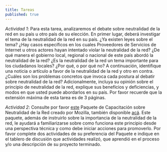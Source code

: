 ```yaml
---
title: Tareas
published: true
---
```


*Actividad 1*: Para esta tarea, analizaremos el debate sobre neutralidad de la red en su país u otro país de su elección. En primer lugar, deberá investigar el tema de la neutralidad de la red en su país. ¿Ya existen leyes sobre el tema? ¿Hay casos específicos en los cuales Proveedores de Servicios de Internet u otros actores hayan intentado violar la neutralidad de la red? ¿De qué manera el gobierno local, regional o nacional de este país abordó la neutralidad de la red? ¿Es la neutralidad de la red un tema importante para los ciudadanos locales? ¿Por qué, o por qué no? A continuación, identifique una noticia o artículo a favor de la neutralidad de la red y otro en contra. ¿Cuáles son los problemas concretos que invoca cada postura al debatir sobre neutralidad de la red? Adicionalmente, incluya su opinión sobre el principio de neutralidad de la red, explique sus beneficios y deficiencias, y modos en que usted puede abordarlos en su país.  Por favor recuerde que la extensión máxima de esta tarea es de 3 páginas.

*Actividad 2*: Consulte por favor <a href="https://keyboardkat.makes.org/thimble/LTQzNjIwNzM2MA==/net-neutrality-teaching-kit" target="_blank">este</a> Paquete de Capacitación sobre Neutralidad de la Red creado por Mozilla, también disponible <a href="https://melissa.makes.org/thimble/MzUzMTA4MjI0/la-neutralidad-en-la-red" target="_blank">acá</a>. Este paquete, además de instruirlo sobre la importancia de la neutralidad de la red, le ayudará a familiarizarse sobre como funciona este principio desde una perspectiva técnica y como debe iniciar acciones para promoverlo. Por favor complete dos actividades de su preferencia del Paquete e indique en el tablero de discusión que actividades realizó, que aprendió en el proceso y/o una descripción  de su proyecto terminado.
